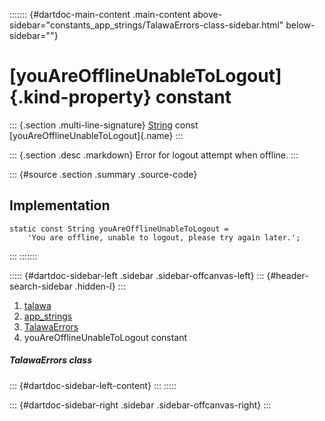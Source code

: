 ::::::: {#dartdoc-main-content .main-content above-sidebar="constants_app_strings/TalawaErrors-class-sidebar.html" below-sidebar=""}
<div>

# [youAreOfflineUnableToLogout]{.kind-property} constant

</div>

::: {.section .multi-line-signature}
[String](https://api.flutter.dev/flutter/dart-core/String-class.html)
const [youAreOfflineUnableToLogout]{.name}
:::

::: {.section .desc .markdown}
Error for logout attempt when offline.
:::

::: {#source .section .summary .source-code}
## Implementation

``` language-dart
static const String youAreOfflineUnableToLogout =
    'You are offline, unable to logout, please try again later.';
```
:::
:::::::

::::: {#dartdoc-sidebar-left .sidebar .sidebar-offcanvas-left}
::: {#header-search-sidebar .hidden-l}
:::

1.  [talawa](../../index.html)
2.  [app_strings](../../constants_app_strings/)
3.  [TalawaErrors](../../constants_app_strings/TalawaErrors-class.html)
4.  youAreOfflineUnableToLogout constant

##### TalawaErrors class

::: {#dartdoc-sidebar-left-content}
:::
:::::

::: {#dartdoc-sidebar-right .sidebar .sidebar-offcanvas-right}
:::
